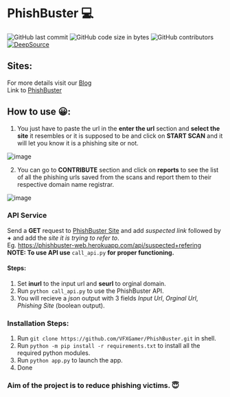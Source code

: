 # PhishBuster 💻
![GitHub last commit](https://img.shields.io/github/last-commit/VFXGamer/PhishBuster?style=for-the-badge)
![GitHub code size in bytes](https://img.shields.io/github/languages/code-size/VFXGamer/PhishBuster?style=for-the-badge)
![GitHub contributors](https://img.shields.io/github/contributors/VFXGamer/PhishBuster?style=for-the-badge)<br>
[![DeepSource](https://deepsource.io/gh/VFXGamer/PhishBuster.svg/?label=active+issues&show_trend=true)](https://deepsource.io/gh/VFXGamer/PhishBuster/?ref=repository-badge)

## Sites:
For more details visit our [Blog](https://cybervfx.tech/phishbuster)<br>
Link to [PhishBuster](https://phishbuster-web.herokuapp.com/)

## How to use 😀:

1. You just have to paste the url in the **enter the url** section and **select the site** it resembles or it is supposed to be and click on **START SCAN** and it will let you know it is a phishing site or not.

![image](https://user-images.githubusercontent.com/62838631/120367512-91629100-c32e-11eb-9a91-8125c31ba186.png)


2. You can go to **CONTRIBUTE** section and click on **reports** to see the list of all the phishing urls saved from the scans and report them to their respective domain name registrar.

![image](https://user-images.githubusercontent.com/62838631/120368102-4b59fd00-c32f-11eb-978f-8dbffde01b61.png)

### API Service
Send a **GET** request to [PhishBuster Site](https://phishbuster-web.herokuapp.com/api/) and add *suspected link* followed by **+** and add the *site it is trying to refer to*.<br>
Eg. https://phishbuster-web.herokuapp.com/api/suspected+refering <br>
**NOTE: To use API use** `call_api.py` **for proper functioning.**

#### Steps:
1. Set **inurl** to the input url and **seurl** to orginal domain.
2. Run `python call_api.py` to use the PhishBuster API.
3. You will recieve a *json* output with 3 fields *Input Url*, *Orginal Url*, *Phishing Site* (boolean output).

### Installation Steps:
1. Run `git clone https://github.com/VFXGamer/PhishBuster.git` in shell.
2. Run `python -m pip install -r requirements.txt` to install all the required python modules.
3. Run `python app.py` to launch the app.
4. Done

### Aim of the project is to reduce phishing victims. 😇


